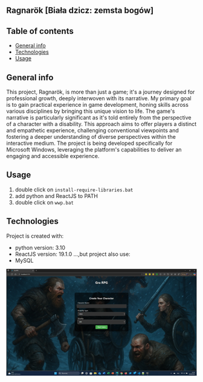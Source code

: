 ## Ragnarök [Biała dzicz: zemsta bogów]

## Table of contents
* [General info](#general-info)
* [Technologies](#technologies)
* [Usage](#usage)

## General info
This project, Ragnarök, is more than just a game; it's a journey designed for professional growth, 
deeply interwoven with its narrative. My primary goal is to gain practical experience in game development, honing skills across various 
disciplines by bringing this unique vision to life.
The game's narrative is particularly significant as it's told entirely from the perspective of a character with a disability. 
This approach aims to offer players a distinct and empathetic experience, challenging conventional viewpoints and fostering a deeper 
understanding of diverse perspectives within the interactive medium.
The project is being developed specifically for Microsoft Windows, leveraging the platform's capabilities to deliver an engaging and 
accessible experience.

## Usage

1. double click on `install-require-libraries.bat`
2. add python and ReactJS to PATH
3. double click on `wwp.bat`
	
## Technologies
Project is created with:
* python version: 3.10
* ReactJS version: 19.1.0
...,but project also use:
* MySQL

![image alt](https://github.com/PiotrIT2015/white-weed-playcraft/blob/master/screenshot.jpg?raw=true)
